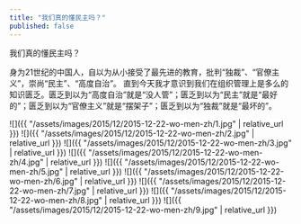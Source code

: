 ```yaml
---
title: "我们真的懂民主吗？"
published: false
---
```

我们真的懂民主吗？

身为21世纪的中国人，自以为从小接受了最先进的教育，批判“独裁”、“官僚主义”，崇尚“民主”、“高度自治”。
直到今天我才意识到我们在组织管理上是多么的知识匮乏。匮乏到以为“高度自治”就是“没人管”；匮乏到以为“民主”就是“最好的”；匮乏到以为“官僚主义”就是“摆架子”；匮乏到以为“独裁”就是“最坏的”。



![]({{ "/assets/images/2015/12/2015-12-22-wo-men-zh/1.jpg" | relative_url }})
![]({{ "/assets/images/2015/12/2015-12-22-wo-men-zh/2.jpg" | relative_url }})
![]({{ "/assets/images/2015/12/2015-12-22-wo-men-zh/3.jpg" | relative_url }})
![]({{ "/assets/images/2015/12/2015-12-22-wo-men-zh/4.jpg" | relative_url }})
![]({{ "/assets/images/2015/12/2015-12-22-wo-men-zh/5.jpg" | relative_url }})
![]({{ "/assets/images/2015/12/2015-12-22-wo-men-zh/6.jpg" | relative_url }})
![]({{ "/assets/images/2015/12/2015-12-22-wo-men-zh/7.jpg" | relative_url }})
![]({{ "/assets/images/2015/12/2015-12-22-wo-men-zh/8.jpg" | relative_url }})
![]({{ "/assets/images/2015/12/2015-12-22-wo-men-zh/9.jpg" | relative_url }})

